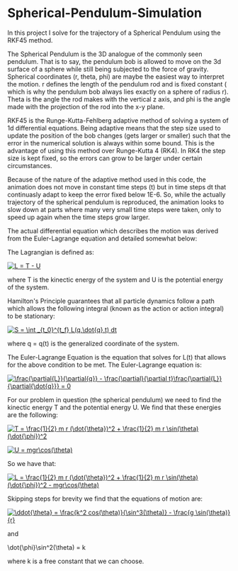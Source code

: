 # Spherical-Pendulum-Simulation
In this project I solve for the trajectory of a Spherical Pendulum using the RKF45 method.

The Spherical Pendulum is the 3D analogue of the commonly seen pendulum. That is to say, the pendulum bob is allowed to move on the 3d surface of a sphere while still being subjected to the force of gravity. Spherical coordinates (r, theta, phi) are maybe the easiest way to interpret the motion. r defines the length of the pendulum rod and is fixed constant ( which is why the pendulum bob always lies exactly on a sphere of radius r). Theta is the angle the rod makes with the vertical z axis, and phi is the angle made with the projection of the rod into the x-y plane.

RKF45 is the Runge-Kutta-Fehlberg adaptive method of solving a system of 1d differential equations. Being adaptive means that the step size used to update the position of the bob changes (gets larger or smaller) such that the error in the numerical solution is always within some bound. This is the advantage of using this method over Runge-Kutta 4 (RK4). In RK4 the step size is kept fixed, so the errors can grow to be larger under certain circumstances. 

Because of the nature of the adaptive method used in this code, the animation does not move in constant time steps (t) but in time steps dt that continuasly adapt to keep the error fixed below 1E-6. So, while the actually trajectory of the spherical pendulum is reproduced, the animation looks to slow down at parts where many very small time steps were taken, only to speed up again when the time steps grow larger.

The actual differential equation which describes the motion was derived from the Euler-Lagrange equation and detailed somewhat below:

The Lagrangian is defined as: 

<a href="https://www.codecogs.com/eqnedit.php?latex=L&space;=&space;T&space;-&space;U" target="_blank"><img src="https://latex.codecogs.com/gif.latex?L&space;=&space;T&space;-&space;U" title="L = T - U" /></a>

where T is the kinectic energy of the system and U is the potential energy of the system.

Hamilton's Principle guarantees that all particle dynamics follow a path which allows the following integral (known as the action or action integral) to be stationary:

<a href="https://www.codecogs.com/eqnedit.php?latex=S&space;=&space;\int&space;_{t_0}^{t_f}&space;L(q,\dot{q},t)&space;dt" target="_blank"><img src="https://latex.codecogs.com/gif.latex?S&space;=&space;\int&space;_{t_0}^{t_f}&space;L(q,\dot{q},t)&space;dt" title="S = \int _{t_0}^{t_f} L(q,\dot{q},t) dt" /></a>

where q = q(t) is the generalized coordinate of the system.

The Euler-Lagrange Equation is the equation that solves for L(t) that allows for the above condition to be met. The Euler-Lagrange equation is:

<a href="https://www.codecogs.com/eqnedit.php?latex=\frac{\partial{L}}{\partial{q}}&space;-&space;\frac{\partial}{\partial&space;t}\frac{\partial{L}}{\partial{\dot{q}}}&space;=&space;0" target="_blank"><img src="https://latex.codecogs.com/gif.latex?\frac{\partial{L}}{\partial{q}}&space;-&space;\frac{\partial}{\partial&space;t}\frac{\partial{L}}{\partial{\dot{q}}}&space;=&space;0" title="\frac{\partial{L}}{\partial{q}} - \frac{\partial}{\partial t}\frac{\partial{L}}{\partial{\dot{q}}} = 0" /></a>


For our problem in question (the spherical pendulum) we need to find the kinectic energy T and the potential energy U. We find that these energies are the following:

<a href="https://www.codecogs.com/eqnedit.php?latex=T&space;=&space;\frac{1}{2}&space;m&space;r&space;(\dot{\theta})^2&space;&plus;&space;\frac{1}{2}&space;m&space;r&space;\sin(\theta)(\dot{\phi})^2" target="_blank"><img src="https://latex.codecogs.com/gif.latex?T&space;=&space;\frac{1}{2}&space;m&space;r&space;(\dot{\theta})^2&space;&plus;&space;\frac{1}{2}&space;m&space;r&space;\sin(\theta)(\dot{\phi})^2" title="T = \frac{1}{2} m r (\dot{\theta})^2 + \frac{1}{2} m r \sin(\theta)(\dot{\phi})^2" /></a>

<a href="https://www.codecogs.com/eqnedit.php?latex=U&space;=&space;mgr\cos(\theta)" target="_blank"><img src="https://latex.codecogs.com/gif.latex?U&space;=&space;mgr\cos(\theta)" title="U = mgr\cos(\theta)" /></a>

So we have that:

<a href="https://www.codecogs.com/eqnedit.php?latex=L&space;=&space;\frac{1}{2}&space;m&space;r&space;(\dot{\theta})^2&space;&plus;&space;\frac{1}{2}&space;m&space;r&space;\sin(\theta)(\dot{\phi})^2&space;-&space;mgr\cos(\theta)" target="_blank"><img src="https://latex.codecogs.com/gif.latex?L&space;=&space;\frac{1}{2}&space;m&space;r&space;(\dot{\theta})^2&space;&plus;&space;\frac{1}{2}&space;m&space;r&space;\sin(\theta)(\dot{\phi})^2&space;-&space;mgr\cos(\theta)" title="L = \frac{1}{2} m r (\dot{\theta})^2 + \frac{1}{2} m r \sin(\theta)(\dot{\phi})^2 - mgr\cos(\theta)" /></a>

Skipping steps for brevity we find that the equations of motion are:

<a href="https://www.codecogs.com/eqnedit.php?latex=\ddot{\theta}&space;=&space;\frac{k^2&space;cos(\theta)}{\sin^3(\theta)}&space;-&space;\frac{g&space;\sin(\theta)}{r}" target="_blank"><img src="https://latex.codecogs.com/gif.latex?\ddot{\theta}&space;=&space;\frac{k^2&space;cos(\theta)}{\sin^3(\theta)}&space;-&space;\frac{g&space;\sin(\theta)}{r}" title="\ddot{\theta} = \frac{k^2 cos(\theta)}{\sin^3(\theta)} - \frac{g \sin(\theta)}{r}" /></a>

and 

\dot{\phi}\sin^2(\theta) = k

where k is a free constant that we can choose.
